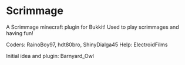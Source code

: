Scrimmage
=====
A Scrimmage minecraft plugin for Bukkit! Used to play scrimmages and having fun!

Coders: RainoBoy97, hdt80bro, ShinyDialga45
Help: ElectroidFilms

Initial idea and plugin: Barnyard_Owl
